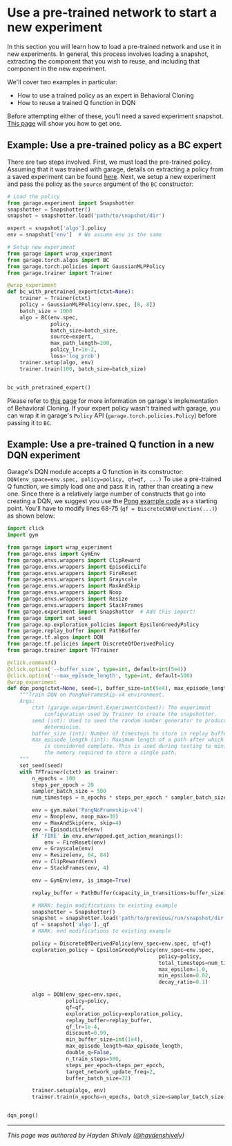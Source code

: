 # Use a pre-trained network to start a new experiment

In this section you will learn how to load a pre-trained network and use it in
new experiments. In general, this process involves loading a snapshot, extracting
the component that you wish to reuse, and including that component in the new
experiment.

We'll cover two examples in particular:

- How to use a trained policy as an expert in Behavioral Cloning
- How to reuse a trained Q function in DQN

Before attempting either of these, you'll need a saved experiment snapshot. [This page](https://garage.readthedocs.io/en/latest/user/save_load_resume_exp.html)
will show you how to get one.

## Example: Use a pre-trained policy as a BC expert

There are two steps involved. First, we must load the pre-trained policy. Assuming
that it was trained with garage, details on extracting a policy from a saved experiment
can be found [here](https://garage.readthedocs.io/en/latest/user/reuse_garage_policy.html).
Next, we setup a new experiment and pass the policy as the `source` argument of
the `BC` constructor:

```python
# Load the policy
from garage.experiment import Snapshotter
snapshotter = Snapshotter()
snapshot = snapshotter.load('path/to/snapshot/dir')

expert = snapshot['algo'].policy
env = snapshot['env']  # We assume env is the same

# Setup new experiment
from garage import wrap_experiment
from garage.torch.algos import BC
from garage.torch.policies import GaussianMLPPolicy
from garage.trainer import Trainer

@wrap_experiment
def bc_with_pretrained_expert(ctxt=None):
    trainer = Trainer(ctxt)
    policy = GaussianMLPPolicy(env.spec, [8, 8])
    batch_size = 1000
    algo = BC(env.spec,
              policy,
              batch_size=batch_size,
              source=expert,
              max_path_length=200,
              policy_lr=1e-2,
              loss='log_prob')
    trainer.setup(algo, env)
    trainer.train(100, batch_size=batch_size)


bc_with_pretrained_expert()
```

Please refer to [this page](https://garage.readthedocs.io/en/latest/user/algo_bc.html)
for more information on garage's implementation of Behavioral Cloning. If your expert
policy wasn't trained with garage, you can wrap it in garage's `Policy` API
(`garage.torch.policies.Policy`) before passing it to `BC`.

## Example: Use a pre-trained Q function in a new DQN experiment

Garage's DQN module accepts a Q function in its constructor: `DQN(env_space=env.spec, policy=policy, qf=qf, ...)`
To use a pre-trained Q function, we simply load one and pass it in, rather than
creating a new one. Since there is a relatively large number of constructs that
go into creating a DQN, we suggest you use the [Pong example code](https://github.com/rlworkgroup/garage/blob/master/examples/tf/dqn_pong.py)
as a starting point. You'll have to modify lines 68-75 (`qf = DiscreteCNNQFunction(...)`)
as shown below:

```python
import click
import gym

from garage import wrap_experiment
from garage.envs import GymEnv
from garage.envs.wrappers import ClipReward
from garage.envs.wrappers import EpisodicLife
from garage.envs.wrappers import FireReset
from garage.envs.wrappers import Grayscale
from garage.envs.wrappers import MaxAndSkip
from garage.envs.wrappers import Noop
from garage.envs.wrappers import Resize
from garage.envs.wrappers import StackFrames
from garage.experiment import Snapshotter  # Add this import!
from garage import set_seed
from garage.np.exploration_policies import EpsilonGreedyPolicy
from garage.replay_buffer import PathBuffer
from garage.tf.algos import DQN
from garage.tf.policies import DiscreteQfDerivedPolicy
from garage.trainer import TFTrainer

@click.command()
@click.option('--buffer_size', type=int, default=int(5e4))
@click.option('--max_episode_length', type=int, default=500)
@wrap_experiment
def dqn_pong(ctxt=None, seed=1, buffer_size=int(5e4), max_episode_length=500):
    """Train DQN on PongNoFrameskip-v4 environment.
    Args:
        ctxt (garage.experiment.ExperimentContext): The experiment
            configuration used by Trainer to create the snapshotter.
        seed (int): Used to seed the random number generator to produce
            determinism.
        buffer_size (int): Number of timesteps to store in replay buffer.
        max_episode_length (int): Maximum length of a path after which a path
            is considered complete. This is used during testing to minimize
            the memory required to store a single path.
    """
    set_seed(seed)
    with TFTrainer(ctxt) as trainer:
        n_epochs = 100
        steps_per_epoch = 20
        sampler_batch_size = 500
        num_timesteps = n_epochs * steps_per_epoch * sampler_batch_size

        env = gym.make('PongNoFrameskip-v4')
        env = Noop(env, noop_max=30)
        env = MaxAndSkip(env, skip=4)
        env = EpisodicLife(env)
        if 'FIRE' in env.unwrapped.get_action_meanings():
            env = FireReset(env)
        env = Grayscale(env)
        env = Resize(env, 84, 84)
        env = ClipReward(env)
        env = StackFrames(env, 4)

        env = GymEnv(env, is_image=True)

        replay_buffer = PathBuffer(capacity_in_transitions=buffer_size)

        # MARK: begin modifications to existing example
        snapshotter = Snapshotter()
        snapshot = snapshotter.load('path/to/previous/run/snapshot/dir')
        qf = snapshot['algo']._qf
        # MARK: end modifications to existing example

        policy = DiscreteQfDerivedPolicy(env_spec=env.spec, qf=qf)
        exploration_policy = EpsilonGreedyPolicy(env_spec=env.spec,
                                                 policy=policy,
                                                 total_timesteps=num_timesteps,
                                                 max_epsilon=1.0,
                                                 min_epsilon=0.02,
                                                 decay_ratio=0.1)

        algo = DQN(env_spec=env.spec,
                   policy=policy,
                   qf=qf,
                   exploration_policy=exploration_policy,
                   replay_buffer=replay_buffer,
                   qf_lr=1e-4,
                   discount=0.99,
                   min_buffer_size=int(1e4),
                   max_episode_length=max_episode_length,
                   double_q=False,
                   n_train_steps=500,
                   steps_per_epoch=steps_per_epoch,
                   target_network_update_freq=2,
                   buffer_batch_size=32)

        trainer.setup(algo, env)
        trainer.train(n_epochs=n_epochs, batch_size=sampler_batch_size)


dqn_pong()
```

----

_This page was authored by Hayden Shively
([@haydenshively](https://github.com/haydenshively))_
